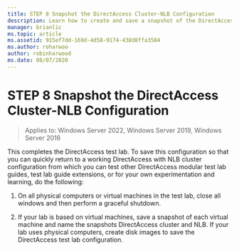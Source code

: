 ```yaml
---
title: STEP 8 Snapshot the DirectAccess Cluster-NLB Configuration
description: Learn how to create and save a snapshot of the DirectAccess Cluster-NLB configuration test lab.
manager: brianlic
ms.topic: article
ms.assetid: 915ef7dd-169d-4d58-9174-438d8ffa3584
ms.author: roharwoo
author: robinharwood
ms.date: 08/07/2020
---
```

# STEP 8 Snapshot the DirectAccess Cluster-NLB Configuration

>Applies to: Windows Server 2022, Windows Server 2019, Windows Server 2016

This completes the DirectAccess test lab. To save this configuration so that you can quickly return to a working DirectAccess with NLB cluster configuration from which you can test other DirectAccess modular test lab guides, test lab guide extensions, or for your own experimentation and learning, do the following:

1.  On all physical computers or virtual machines in the test lab, close all windows and then perform a graceful shutdown.

2.  If your lab is based on virtual machines, save a snapshot of each virtual machine and name the snapshots DirectAccess cluster and NLB. If your lab uses physical computers, create disk images to save the DirectAccess test lab configuration.
